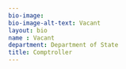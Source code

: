 ```yaml
---
bio-image: 
bio-image-alt-text: Vacant
layout: bio
name : Vacant
department: Department of State
title: Comptroller
---
```

